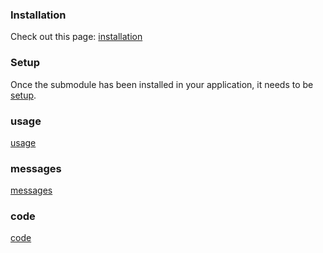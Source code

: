 <!--@include: ../../src/features/docs/intro.md-->

### Installation

Check out this page: [installation](../../src/features/docs/installation.md)

### Setup

Once the submodule has been installed in your application, it needs to be [setup](../../src/features/docs/setup.md).

### usage

[usage](../../src/features/docs/usage.md)

### messages

[messages](../../src/features/docs/messages.md)

### code

[code](../../src/features/docs/code.md)
